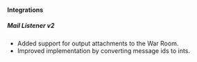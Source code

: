 
#### Integrations

##### Mail Listener v2

- Added support for output attachments to the War Room.
- Improved implementation by converting message ids to ints.

